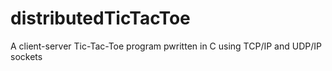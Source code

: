 distributedTicTacToe
====================

A client-server Tic-Tac-Toe program pwritten in C using TCP/IP and UDP/IP sockets
